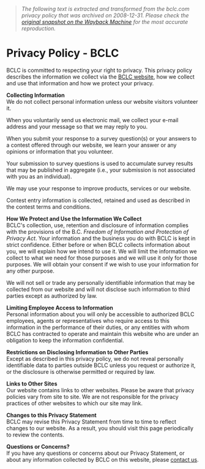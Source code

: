 > *The following text is extracted and transformed from the bclc.com privacy policy that was archived on 2008-12-31. Please check the [original snapshot on the Wayback Machine](https://web.archive.org/web/20081231105828id_/http%3A//www.bclc.com/cm/Footer/PrivacyPolicy.htm) for the most accurate reproduction.*

# Privacy Policy - BCLC

BCLC is committed to respecting your right to privacy. This privacy policy describes the information we collect via the [BCLC website](https://web.archive.org/), how we collect and use that information and how we protect your privacy.

**Collecting Information**  
We do not collect personal information unless our website visitors volunteer it.

When you voluntarily send us electronic mail, we collect your e-mail address and your message so that we may reply to you.

When you submit your response to a survey question(s) or your answers to a contest offered through our website, we learn your answer or any opinions or information that you volunteer.

Your submission to survey questions is used to accumulate survey results that may be published in aggregate (i.e., your submission is not associated with you as an individual).

We may use your response to improve products, services or our website.

Contest entry information is collected, retained and used as described in the contest terms and conditions.

**How We Protect and Use the Information We Collect**  
BCLC's collection, use, retention and disclosure of information complies with the provisions of the B.C. _Freedom of Information and Protection of Privacy Act_. Your information and the business you do with BCLC is kept in strict confidence. Either before or when BCLC collects information about you, we will explain how we intend to use it. We will limit the information we collect to what we need for those purposes and we will use it only for those purposes. We will obtain your consent if we wish to use your information for any other purpose.

We will not sell or trade any personally identifiable information that may be collected from our website and will not disclose such information to third parties except as authorized by law.

**Limiting Employee Access to Information**  
Personal information about you will only be accessible to authorized BCLC employees, agents or representatives who require access to this information in the performance of their duties, or any entities with whom BCLC has contracted to operate and maintain this website who are under an obligation to keep the information confidential.

**Restrictions on Disclosing Information to Other Parties**  
Except as described in this privacy policy, we do not reveal personally identifiable data to parties outside BCLC unless you request or authorize it, or the disclosure is otherwise permitted or required by law.

**Links to Other Sites**  
Our website contains links to other websites. Please be aware that privacy policies vary from site to site. We are not responsible for the privacy practices of other websites to which our site may link.

**Changes to this Privacy Statement**  
BCLC may revise this Privacy Statement from time to time to reflect changes to our website. As a result, you should visit this page periodically to review the contents.

**Questions or Concerns?**  
If you have any questions or concerns about our Privacy Statement, or about any information collected by BCLC on this website, please [contact us](https://web.archive.org/cm/aboutbclc/contactus.htm).
